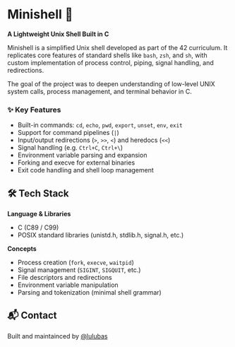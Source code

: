 # Minishell 🐚  
**A Lightweight Unix Shell Built in C**

Minishell is a simplified Unix shell developed as part of the 42 curriculum. It replicates core features of standard shells like `bash`, `zsh`, and `sh`, with custom implementation of process control, piping, signal handling, and redirections.

The goal of the project was to deepen understanding of low-level UNIX system calls, process management, and terminal behavior in C.

### ✨ Key Features

- Built-in commands: `cd`, `echo`, `pwd`, `export`, `unset`, `env`, `exit`
- Support for command pipelines (`|`)  
- Input/output redirections (`>`, `>>`, `<`) and heredocs (`<<`)  
- Signal handling (e.g. `Ctrl+C`, `Ctrl+\`)  
- Environment variable parsing and expansion  
- Forking and execve for external binaries  
- Exit code handling and shell loop management

## 🛠 Tech Stack

**Language & Libraries**
- C (C89 / C99)  
- POSIX standard libraries (unistd.h, stdlib.h, signal.h, etc.)

**Concepts**
- Process creation (`fork`, `execve`, `waitpid`)  
- Signal management (`SIGINT`, `SIGQUIT`, etc.)  
- File descriptors and redirections  
- Environment variable manipulation  
- Parsing and tokenization (minimal shell grammar)  

## 📬 Contact

Built and maintainced by [@lulubas](https://github.com/lulubas)
